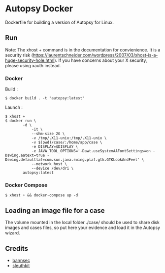 # Autopsy Docker

Dockerfile for building a version of Autopsy for Linux.

## Run

Note: The xhost + command is in the documentation for convienience. It is a security risk (https://laurentschneider.com/wordpress/2007/03/xhost-is-a-huge-security-hole.html). If you have concerns about your X security, please using xauth instead.

### Docker

Build :

```shell
$ docker build . -t "autopsy:latest"
```

Launch :

```shell
$ xhost +
$ docker run \
	    -d \
            -it \
            --shm-size 2G \
            -v /tmp/.X11-unix:/tmp/.X11-unix \
            -v $(pwd)/case/:/home/app/case \
            -e DISPLAY=$DISPLAY \
            -e JAVA_TOOL_OPTIONS='-Dawt.useSystemAAFontSettings=on -Dswing.aatext=true -Dswing.defaultlaf=com.sun.java.swing.plaf.gtk.GTKLookAndFeel' \
            --network host \
            --device /dev/dri \
	    autopsy:latest
```

### Docker Compose

```shell
$ xhost + && docker-compose up -d
```

## Loading an image file for a case

The volume mounted in the local folder ./case/ should be used to share disk images and cases files, so put here your evidence and load it in the Autopsy wizard.

## Credits

- [bannsec](https://github.com/bannsec/autopsy_docker)
- [sleuthkit](https://github.com/sleuthkit/autopsy/blob/develop/Running_Linux_OSX.md#installing-prerequisites)
